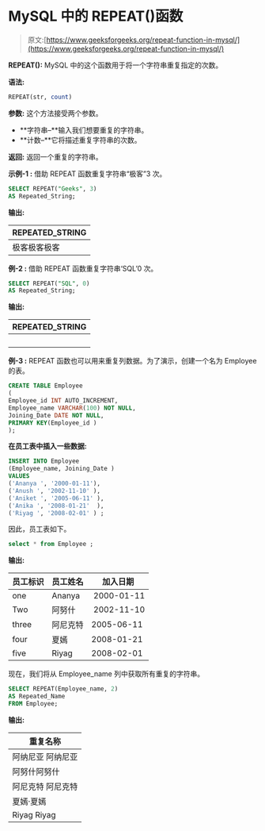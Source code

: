 # MySQL 中的 REPEAT()函数

> 原文:[https://www.geeksforgeeks.org/repeat-function-in-mysql/](https://www.geeksforgeeks.org/repeat-function-in-mysql/)

**REPEAT():**
MySQL 中的这个函数用于将一个字符串重复指定的次数。

**语法:**

```sql
REPEAT(str, count)
```

**参数:**
这个方法接受两个参数。

*   **字符串–**输入我们想要重复的字符串。
*   **计数–**它将描述重复字符串的次数。

**返回:**
返回一个重复的字符串。

**示例-1 :**
借助 REPEAT 函数重复字符串“极客”3 次。

```sql
SELECT REPEAT("Geeks", 3) 
AS Repeated_String;
```

**输出:**

| REPEATED_STRING |
| --- |
| 极客极客极客 |

**例-2 :**
借助 REPEAT 函数重复字符串‘SQL’0 次。

```sql
SELECT REPEAT("SQL", 0) 
AS Repeated_String;
```

**输出:**

| REPEATED_STRING |
| --- |
|   |

**例-3 :**
REPEAT 函数也可以用来重复列数据。为了演示，创建一个名为 Employee 的表。

```sql
CREATE TABLE Employee
(
Employee_id INT AUTO_INCREMENT,  
Employee_name VARCHAR(100) NOT NULL,
Joining_Date DATE NOT NULL,
PRIMARY KEY(Employee_id )
);
```

**在员工表中插入一些数据:**

```sql
INSERT INTO Employee
(Employee_name, Joining_Date )
VALUES
('Ananya ', '2000-01-11'),
('Anush ', '2002-11-10' ),
('Aniket ', '2005-06-11' ),
('Anika ', '2008-01-21'  ),
('Riyag ', '2008-02-01' ) ;
```

因此，员工表如下。

```sql
select * from Employee ;
```

**输出:**

| 员工标识 | 员工姓名 | 加入日期 |
| --- | --- | --- |
| one | Ananya |  2000-01-11 |
| Two | 阿努什 |  2002-11-10 |
| three | 阿尼克特 | 2005-06-11 |
| four | 夏嫣 | 2008-01-21 |
| five | Riyag | 2008-02-01 |

现在，我们将从 Employee_name 列中获取所有重复的字符串。

```sql
SELECT REPEAT(Employee_name, 2) 
AS Repeated_Name
FROM Employee;
```

**输出:**

| 重复名称 |
| --- |
| 阿纳尼亚 阿纳尼亚 |
| 阿努什阿努什 |
| 阿尼克特 阿尼克特 |
| 夏嫣·夏嫣 |
| Riyag Riyag |